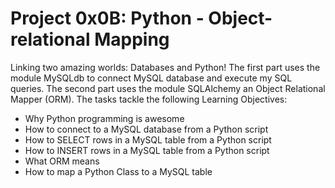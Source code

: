 # Project 0x0B: Python - Object-relational Mapping
Linking two amazing worlds: Databases and Python! The first part uses the module
MySQLdb to connect  MySQL database and execute my SQL queries. The second
part uses the module SQLAlchemy an Object Relational Mapper (ORM). The tasks
tackle the following Learning Objectives:
- Why Python programming is awesome
- How to connect to a MySQL database from a Python script
- How to SELECT rows in a MySQL table from a Python script
- How to INSERT rows in a MySQL table from a Python script
- What ORM means
- How to map a Python Class to a MySQL table